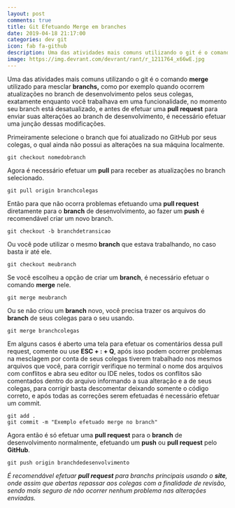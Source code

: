 ```yaml
---
layout: post
comments: true
title: Git Efetuando Merge em branches
date: 2019-04-18 21:17:00
categories: dev git
icon: fab fa-github
description: Uma das atividades mais comuns utilizando o git é o comando **merge**  utilizada para mesclar branchs  ...
image: https://img.devrant.com/devrant/rant/r_1211764_x66wE.jpg
---
```



Uma das atividades mais comuns utilizando o git é o comando **merge**  utilizado para mesclar **branchs,** como por exemplo quando ocorrem atualizações no branch de desenvolvimento pelos seus colegas, exatamente enquanto você trabalhava em uma funcionalidade, no momento seu branch está desatualizado, e antes de efetuar uma **pull request** para enviar suas alterações ao branch de desenvolvimento, é necessário efetuar uma junção dessas modificações.  

Primeiramente selecione o branch que foi atualizado no GitHub por seus colegas, o qual ainda não possui as alterações na sua máquina localmente.  


    git checkout nomedobranch

   Agora é necessário efetuar um **pull** para receber as atualizações no branch selecionado.  

    git pull origin branchcolegas


  Então para que não ocorra problemas efetuando uma **pull request** diretamente para o **branch** de desenvolvimento, ao fazer um **push** é recomendável criar um novo branch.  

    git checkout -b branchdetransicao  

Ou você pode utilizar o mesmo **branch** que estava trabalhando, no caso basta ir até ele.  

    git checkout meubranch


Se você escolheu a opção de criar um **branch**, é necessário efetuar o comando **merge** nele.



    git merge meubranch  

Ou se não criou um **branch** novo, você precisa trazer os arquivos do **branch** de seus colegas para o seu usando.  

    git merge branchcolegas



Em alguns casos é aberto uma tela para efetuar os comentários dessa pull request, comente ou use **ESC + : + Q**,  após isso podem ocorrer problemas na mesclagem por conta de seus colegas tiverem trabalhado nos mesmos arquivos que você, para corrigir verifique no terminal o nome dos arquivos com conflitos e abra seu editor ou IDE neles, todos os conflitos são comentados dentro do arquivo informando a sua alteração e a de seus colegas, para corrigir basta descomentar deixando somente o código correto, e após todas as correções serem efetuadas é necessário efetuar um commit.  


    git add .
    git commit -m "Exemplo efetuado merge no branch"  

Agora então é só efetuar uma **pull request** para o **branch** de desenvolvimento normalmente, efetuando um **push** ou **pull request** pelo **GitHub**.

    git push origin branchdedesenvolvimento  

*É recomendável efetuar **pull request** para branchs principais usando o **site**, onde assim que abertas repassar aos colegas com a finalidade de revisão, sendo mais seguro de não ocorrer nenhum problema nas alterações enviadas.*
